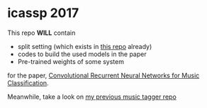 # icassp 2017

This repo **WILL** contain 
 * split setting (which exists in [this repo](https://github.com/keunwoochoi/MSD_split_for_tagging) already)
 * codes to build the used models in the paper
 * Pre-trained weights of some system

for the paper, [Convolutional Recurrent Neural Networks for Music Classification](https://arxiv.org/abs/1609.04243). 

Meanwhile, take a look on [my previous music tagger repo](https://github.com/keunwoochoi/music-auto_tagging-keras)

